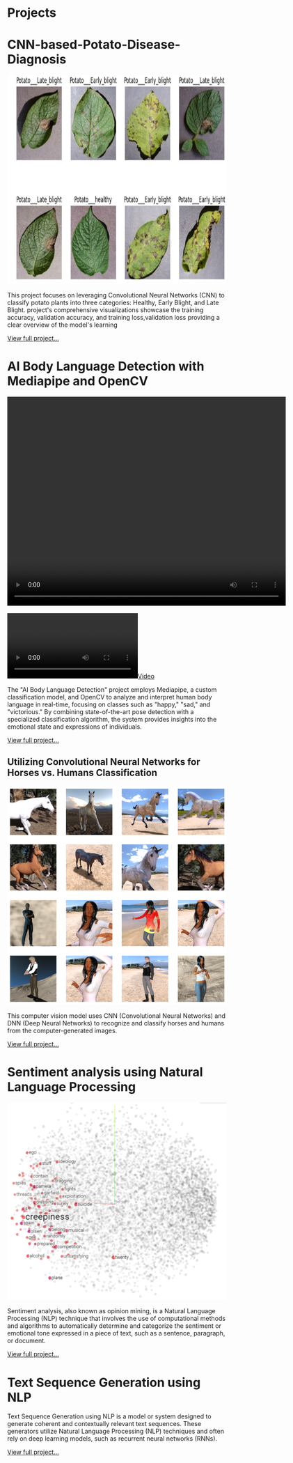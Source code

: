 
# Projects


# CNN-based-Potato-Disease-Diagnosis

<img src="https://github.com/Nashra-Tazmeen/-CNN-based-Potato-Disease-Diagnosis/blob/main/Images/Images.jpeg" alt="Description of the image" width="640" height="480">



This project focuses on leveraging Convolutional Neural Networks (CNN) to classify potato plants into three categories: Healthy, Early Blight, and Late Blight.
project's comprehensive visualizations showcase the training accuracy, validation accuracy, and training loss,validation loss providing a clear overview of the model's learning

[View full project...](https://github.com/Nashra-Tazmeen/-CNN-based-Potato-Disease-Diagnosis.git)


# AI Body Language Detection with Mediapipe and OpenCV
<video width="640" height="480" controls>
  <source src="https://user-images.githubusercontent.com/95362584/283087155-c5ed4231-d736-4d86-b692-cb4cb5b725ef.mp4" type="video/mp4">
</video>

[![](https://user-images.githubusercontent.com/95362584/283087155-c5ed4231-d736-4d86-b692-cb4cb5b725ef.mp4)](https://user-images.githubusercontent.com/95362584/283087155-c5ed4231-d736-4d86-b692-cb4cb5b725ef.mp4)


The "AI Body Language Detection" project employs Mediapipe, a custom classification model, and OpenCV to analyze and interpret human body language in real-time, focusing on classes such as "happy," "sad," and "victorious." By combining state-of-the-art pose detection with a specialized classification algorithm, the system provides insights into the emotional state and expressions of individuals. 

[View full project...](https://github.com/Satzil/AI-Body-Language-Detection)





## Utilizing Convolutional Neural Networks for Horses vs. Humans Classification

[![OpenAI Logo](https://github.com/Satzil/horses_vs_humans/blob/main/images/horses_and_humas.png?raw=true)](https://satzil.github.io/horses_vs_humans/)


This computer vision model uses CNN (Convolutional Neural Networks) and DNN (Deep Neural Networks) to recognize and classify horses and humans from the computer-generated images.

[View full project...](https://satzil.github.io/horses_vs_humans/)


# Sentiment analysis using Natural Language Processing

[
![OpenAI Logo](https://github.com/Satzil/IMDB_reviews/blob/main/images/vectors.png?raw=true)
](https://satzil.github.io/IMDB_reviews/)



Sentiment analysis, also known as opinion mining, is a Natural Language Processing (NLP) technique that involves the use of computational methods and algorithms to automatically determine and categorize the sentiment or emotional tone expressed in a piece of text, such as a sentence, paragraph, or document.

[View full project...](https://satzil.github.io/IMDB_reviews/)

# Text Sequence Generation using NLP

Text Sequence Generation using NLP is a model or system designed to generate coherent and contextually relevant text sequences. These generators utilize Natural Language Processing (NLP) techniques and often rely on deep learning models, such as recurrent neural networks (RNNs).

[View full project...](https://satzil.github.io/Text-sequence-generator/)










